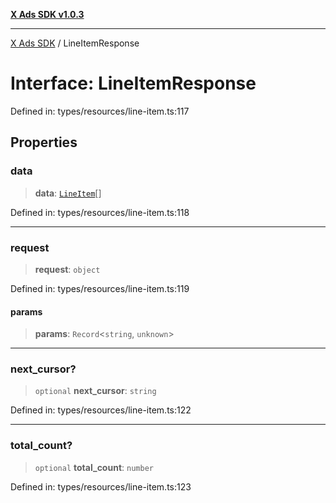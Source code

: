[**X Ads SDK v1.0.3**](../README.md)

***

[X Ads SDK](../globals.md) / LineItemResponse

# Interface: LineItemResponse

Defined in: types/resources/line-item.ts:117

## Properties

### data

> **data**: [`LineItem`](LineItem.md)[]

Defined in: types/resources/line-item.ts:118

***

### request

> **request**: `object`

Defined in: types/resources/line-item.ts:119

#### params

> **params**: `Record`\<`string`, `unknown`\>

***

### next\_cursor?

> `optional` **next\_cursor**: `string`

Defined in: types/resources/line-item.ts:122

***

### total\_count?

> `optional` **total\_count**: `number`

Defined in: types/resources/line-item.ts:123
